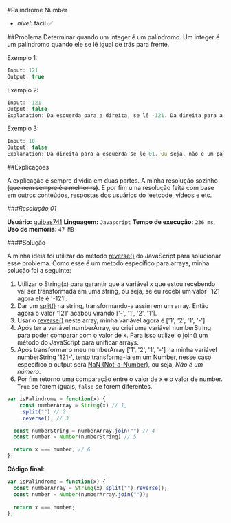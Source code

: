 #Palindrome Number
- *nível*: fácil ✅

##Problema
Determinar quando um integer é um palíndromo. Um integer é um palíndromo quando ele se lê igual de trás para frente. 

Exemplo 1:
```javascript
Input: 121
Output: true
```

Exemplo 2:
```javascript
Input: -121
Output: false
Explanation: Da esquerda para a direita, se lê -121. Da direita para a esquerda, ele se torna 121-. Ou seja, não é um palíndromo.
```

Exemplo 3:
```javascript
Input: 10
Output: false
Explanation: Da direita para a esquerda se lê 01. Ou seja, não é um palíndromo.
```


##Explicações

A explicação é sempre dividia em duas partes. A minha resolução sozinho ~~(que nem sempre é a melhor rs)~~. E por fim uma resolução feita com base em outros conteúdos, respostas dos usuários do leetcode, vídeos e etc.

###*Resolução 01*

**Usuário:** [guibas741](https://github.com/guibas741)
**Linguagem:** `Javascript`
**Tempo de execução:** `236 ms`,
**Uso de memória:** `47 MB`

####Solução

A minha ideia foi utilizar do método [reverse()](https://developer.mozilla.org/pt-BR/docs/Web/JavaScript/Reference/Global_Objects/Array/reverse) do JavaScript para solucionar esse problema. Como esse é um método específico para arrays, minha solução foi a seguinte: 
 
1. Utilizar o String(x) para garantir que a variável x que estou recebendo vai ser transformada em uma string, ou seja, se eu recebi um valor -121 agora ele é '-121'.
2. Dar um [split()](https://developer.mozilla.org/pt-BR/docs/Web/JavaScript/Reference/Global_Objects/String/split) na string, transformando-a assim em um array. Então agora o valor '121' acabou virando ['-', '1', '2', '1'].
3. Usar o [reverse()](https://developer.mozilla.org/pt-BR/docs/Web/JavaScript/Reference/Global_Objects/Array/reverse) neste array, minha variável agora é ['1', '2', '1', '-']
4. Após ter a variável numberArray, eu criei uma variável numberString para poder comparar com o valor de x. Para isso utilizei o [join()](https://developer.mozilla.org/pt-BR/docs/Web/JavaScript/Reference/Global_Objects/Array/join) um método do JavaScript para unificar arrays.
5. Após transformar o meu numberArray ['1', '2', '1', '-'] na minha variável numberString '121-', tento transforma-lá em um Number, nesse caso específico o output será [NaN (Not-a-Number)](https://developer.mozilla.org/pt-BR/docs/Web/JavaScript/Reference/Global_Objects/NaN), ou seja, *Não é um número*.
6. Por fim retorno uma comparação entre o valor de x e o valor de number. `True` se forem iguais, `false` se forem diferentes.


```javascript
var isPalindrome = function(x) {
    const numberArray = String(x) // 1,
    .split("") // 2
    .reverse(); // 3

  const numberString = numberArray.join("") // 4
  const number = Number(numberString) // 5

  return x === number; // 6
};
```

**Código final:**
```javascript
var isPalindrome = function(x) {
  const numberArray = String(x).split("").reverse();
  const number = Number(numberArray.join(""));
  
  return x === number;
};
```


 







